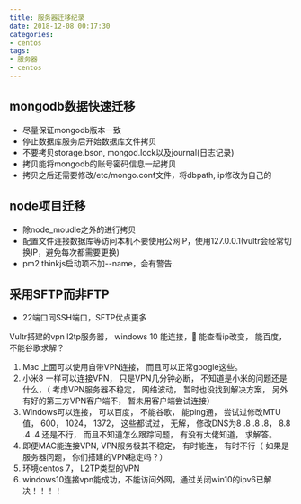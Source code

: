```yaml
---
title: 服务器迁移纪录
date: 2018-12-08 00:17:30
categories:
- centos
tags: 
- 服务器
- centos
---
```


## mongodb数据快速迁移
* 尽量保证mongodb版本一致
* 停止数据库服务后开始数据库文件拷贝
* 不要拷贝storage.bson, mongod.lock以及journal(日志记录)
* 拷贝能将mongodb的账号密码信息一起拷贝
* 拷贝之后还需要修改/etc/mongo.conf文件，将dbpath, ip修改为自己的

## node项目迁移
* 除node_moudle之外的进行拷贝
* 配置文件连接数据库等访问本机不要使用公网IP，使用127.0.0.1(vultr会经常切换IP，避免每次都需要更换)
* pm2 thinkjs启动项不加--name，会有警告.

## 采用SFTP而非FTP
* 22端口同SSH端口，SFTP优点更多

Vultr搭建的vpn l2tp服务器， windows 10 能连接， 能查看ip改变， 能百度， 不能谷歌求解？
1. Mac 上面可以使用自带VPN连接， 而且可以正常google这些。
2. 小米8 一样可以连接VPN， 只是VPN几分钟必断， 不知道是小米的问题还是什么，（ 考虑VPN服务器不稳定， 网络波动， 暂时也没找到解决方案， 另外有好的第三方VPN客户端不， 暂未用客户端尝试连接）
3. Windows可以连接， 可以百度， 不能谷歌， 能ping通， 尝试过修改MTU值， 600， 1024， 1372， 这些都试过， 无解， 修改DNS为8 .8 .8 .8， 8.8 .4 .4 还是不行， 而且不知道怎么跟踪问题， 有没有大佬知道， 求解答。
4. 即便MAC能连接VPN, VPN服务极其不稳定， 有时能连， 有时不行（ 如果是服务器问题， 你们搭建的VPN稳定吗？）
5. 环境centos 7， L2TP类型的VPN
6. windows10连接vpn能成功，不能访问外网，通过关闭win10的ipv6已解决！！！！

